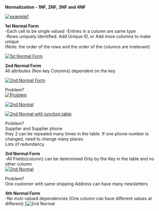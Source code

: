 **Normalization - 1NF, 2NF, 3NF and 4NF**  

[![example1](http://imgur.com/5dd31H0 "example1")](http://imgur.com/5dd31H0 "example1")

**1st Normal Form**  
-Each cell to be single valued
-Entries in a column are same type  
-Rows uniquely identified. Add Unique ID, or Add more columns to make unique  
(Note: the order of the rows and the order of the columns are irrelevant)

[![1st Normal Form](http://imgur.com/0LeGgzw "1st Normal Form")](http://imgur.com/0LeGgzw "1st Normal Form")  

**2nd Normal Form**  
All attributes (Non key Columns) dependent on the key  

[![2nd Normal Form](http://imgur.com/fFQiZIw "2nd Normal Form")](http://imgur.com/fFQiZIw "2nd Normal Form")

Problem?  
[![Problem](http://imgur.com/fFQiZIw "Problem")](http://imgur.com/fFQiZIw "Problem")  

[![2nd Normal ](http://imgur.com/A4sMDhc "2nd Normal ")](http://imgur.com/A4sMDhc "2nd Normal ")  

[![2nd Normal with junction table](http://imgur.com/FverJJT "2nd Normal ")](http://imgur.com/A4sMDhc "2nd Normal ") 

Problem?  
Supplier and Supplier phone  
they 2 can be repeated many times in the table. If one phone number is changed, need to change many places  
Lots of redundancy.

**3rd Normal Form**  
-All Fields{column} can be determined Only by the Key in the table and no other column  
[![2nd Normal ](http://imgur.com/TBm2Yc1 "2nd Normal ")](http://imgur.com/TBm2Yc1 "2nd Normal ")    

Problem?  
One customer with same shipping Address can have many newsletters

**4th Normal Form**  
-No muti-valued dependencies  (One column can have different values at different)
[![2nd Normal ]([Imgur](http://i.imgur.com/4pFS1lP.png))
